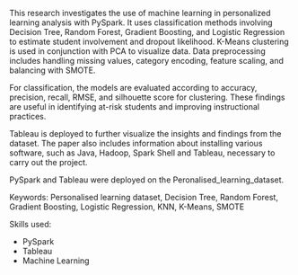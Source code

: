 This research investigates the use of machine learning in personalized learning analysis with PySpark. 
It uses classification methods involving Decision Tree, Random Forest, Gradient Boosting, and Logistic 
Regression to estimate student involvement and dropout likelihood. K-Means clustering is used in 
conjunction with PCA to visualize data. Data preprocessing includes handling missing values, category 
encoding, feature scaling, and balancing with SMOTE. 

For classification, the models are evaluated according to accuracy, precision, recall, RMSE, and silhouette 
score for clustering. These findings are useful in identifying at-risk students and improving instructional practices.

Tableau is deployed to further visualize the insights and findings from the dataset.
The paper also includes information about installing various software, such as Java, Hadoop, 
Spark Shell and Tableau, necessary to carry out the project.

PySpark and Tableau were deployed on the Peronalised_learning_dataset.


Keywords: Personalised learning dataset, Decision Tree, Random Forest, Gradient Boosting, Logistic 
Regression, KNN, K-Means, SMOTE

Skills used:
* PySpark
* Tableau
* Machine Learning
